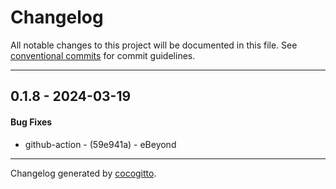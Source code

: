 # Changelog
All notable changes to this project will be documented in this file. See [conventional commits](https://www.conventionalcommits.org/) for commit guidelines.

- - -
## 0.1.8 - 2024-03-19
#### Bug Fixes
- github-action - (59e941a) - eBeyond

- - -

Changelog generated by [cocogitto](https://github.com/cocogitto/cocogitto).
